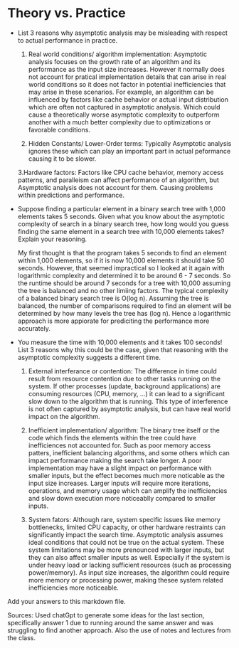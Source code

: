 # Theory vs. Practice

- List 3 reasons why asymptotic analysis may be misleading with respect to
  actual performance in practice.
  
  1. Real world conditions/ algorithm implementation: Asymptotic analysis focuses on the growth rate of an algorithm and its performance as the input size increases. However it normally does not account for pratical implementation details that can arise in real world conditions so it does not factor in potential inefficiencies that may arise in these scenarios. For example, an algorithm can be influenced by factors like cache behavior or actual input distribution which are often not captured in asymptotic analysis. Which could cause a theoretically worse asymptotic complexity to outperform another with a much better complexity due to optimizations or favorable conditions.

  2. Hidden Constants/ Lower-Order terms: Typically Asymptotic analysis ignores these which can play an important part in actual peformance causing it to be slower.

  3.Hardware factors: Factors like CPU cache behavior, memory access patterns, and paralleism can affect performance of an algorithm, but Asymptotic analysis does not account for them. Causing problems within predictions and performance.

- Suppose finding a particular element in a binary search tree with 1,000
  elements takes 5 seconds. Given what you know about the asymptotic complexity
  of search in a binary search tree, how long would you guess finding the same
  element in a search tree with 10,000 elements takes? Explain your reasoning.

  My first thought is that the program takes 5 seconds to find an element within 1,000 elements, so if it is now 10,000 elements it should take 50 seconds. However, that seemed impractical so I looked at it again with logarithmic complexity and determined it to be around 6 - 7 seconds. So the runtime should be around 7 seconds for a tree with 10,000 assuming the tree is balanced and no other limiing factors. The typical complexity of a balanced binary search tree is O(log n). Assuming the tree is balanced, the number of comparisons required to find an element will be determined by how many levels the tree has (log n). Hence a logarithmic approach is more appiorate for prediciting the performance more accurately.


- You measure the time with 10,000 elements and it takes 100 seconds! List 3
  reasons why this could be the case, given that reasoning with the asymptotic
  complexity suggests a different time.
  
  1. External interferance or contention: The difference in time could result from resource contention due to other tasks running on the system. If other processes (update, background applications) are consuming resources (CPU, memory, ...) it can lead to a significant slow down to the algorithm that is running. This type of interference is not often captured by asymptotic analysis, but can have real world impact on the algorithm.


  2. Inefficient implementation/ algorithm: The binary tree itself or the code which finds the elements within the tree could have inefficiences not accounted for. Such as poor memory access patters, inefficient balancing algorithms, and some others which can impact performance making the search take longer. A poor implementation may have a slight impact on performance with smaller inputs, but the effect becomes much more noticable as the input size increases. Larger inputs will require more iterations, operations, and memory usage which can amplify the inefficiencies and slow down execution more noticeablly compared to smaller inputs.

  3. System fators: Although rare, system specific issues like memory bottlenecks, limited CPU capacity, or other hardware restraints can significantly impact the search time. Asymptotic analysis assumes ideal conditions that could not be true on the actual system. These system limitations may be more prenounced with larger inputs, but they can also affect smaller inputs as well. Especially if the system is under heavy load or lacking sufficient resources (such as processing power/memory). As input size increases, the algorithm could require more memory or processing power, making thesee system related inefficiencies more noticeable.

Add your answers to this markdown file.


Sources:
Used chatGpt to generate some ideas for the last section, specifically answer 1 due to running around the same answer and was struggling to find another approach.
Also the use of notes and lectures from the class.
